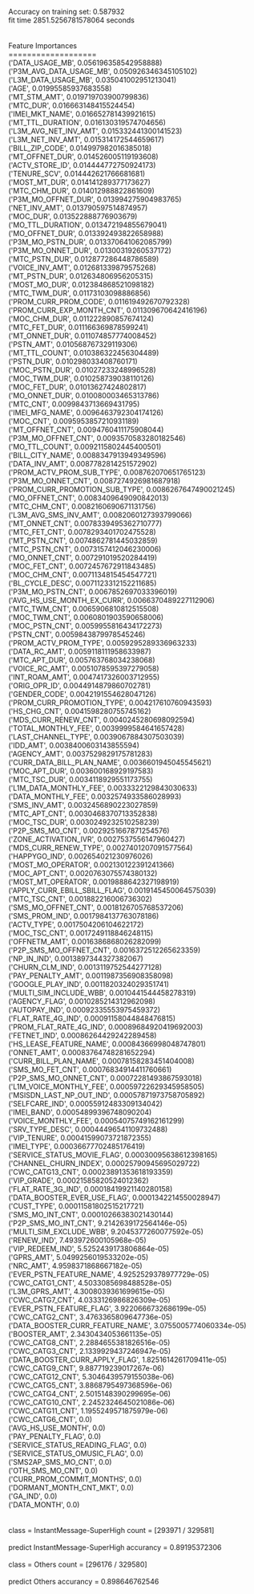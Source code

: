 Accuracy on training set: 0.587932<br>fit time 2851.5256781578064 seconds<br><br><br>Feature Importances<br>===================<br>('DATA_USAGE_MB', 0.056196358542958888)<br>('P3M_AVG_DATA_USAGE_MB', 0.050926346345105102)<br>('L3M_DATA_USAGE_MB', 0.035041002951213041)<br>('AGE', 0.01995585937683558)<br>('MT_STM_AMT', 0.019719703900799836)<br>('MTC_DUR', 0.016663148415524454)<br>('IMEI_MKT_NAME', 0.016652781439921615)<br>('MT_TTL_DURATION', 0.016130319574704656)<br>('L3M_AVG_NET_INV_AMT', 0.015332441300141523)<br>('L3M_NET_INV_AMT', 0.015314172544659617)<br>('BILL_ZIP_CODE', 0.014997982016385018)<br>('MT_OFFNET_DUR', 0.014526005119193608)<br>('ACTV_STORE_ID', 0.014444772750924173)<br>('TENURE_SCV', 0.014442621766681681)<br>('MOST_MT_DUR', 0.014141289377173627)<br>('MTC_CHM_DUR', 0.014012988822861609)<br>('P3M_MO_OFFNET_DUR', 0.013994275904983765)<br>('NET_INV_AMT', 0.013790597514874957)<br>('MOC_DUR', 0.013522888776903679)<br>('MO_TTL_DURATION', 0.013472194855679041)<br>('MO_OFFNET_DUR', 0.013392493822658988)<br>('P3M_MO_PSTN_DUR', 0.013370641062085799)<br>('P3M_MO_ONNET_DUR', 0.01300319260537172)<br>('MTC_PSTN_DUR', 0.012877286448786589)<br>('VOICE_INV_AMT', 0.012681339879575268)<br>('MT_PSTN_DUR', 0.012634806956205315)<br>('MOST_MO_DUR', 0.012384868521098182)<br>('MTC_TWM_DUR', 0.01173103098886856)<br>('PROM_CURR_PROM_CODE', 0.011619492670792328)<br>('PROM_CURR_EXP_MONTH_CNT', 0.011309670642416196)<br>('MOC_CHM_DUR', 0.011222890857674124)<br>('MTC_FET_DUR', 0.011166369878599241)<br>('MT_ONNET_DUR', 0.011074857774008452)<br>('PSTN_AMT', 0.010568767329119306)<br>('MT_TTL_COUNT', 0.010386322456304489)<br>('PSTN_DUR', 0.010298033408760171)<br>('MOC_PSTN_DUR', 0.01027233248996528)<br>('MOC_TWM_DUR', 0.010258739038110126)<br>('MOC_FET_DUR', 0.01013627424802817)<br>('MO_ONNET_DUR', 0.010080003465313786)<br>('MTC_CNT', 0.0099843713669431795)<br>('IMEI_MFG_NAME', 0.0096463792304174126)<br>('MOC_CNT', 0.0095953857210931189)<br>('MT_OFFNET_CNT', 0.0094760411175908044)<br>('P3M_MO_OFFNET_CNT', 0.0093570583280182546)<br>('MO_TTL_COUNT', 0.0092115802445400501)<br>('BILL_CITY_NAME', 0.0088347913949349596)<br>('DATA_INV_AMT', 0.0087782814251572902)<br>('PROM_ACTV_PROM_SUB_TYPE', 0.008762070651765123)<br>('P3M_MO_ONNET_CNT', 0.0087274926981687918)<br>('PROM_CURR_PROMOTION_SUB_TYPE', 0.0086267647490021245)<br>('MO_OFFNET_CNT', 0.0083409649090842013)<br>('MTC_CHM_CNT', 0.0082160690671131756)<br>('L3M_AVG_SMS_INV_AMT', 0.0082060127393799066)<br>('MT_ONNET_CNT', 0.0078339495362710777)<br>('MTC_FET_CNT', 0.0078293401702475528)<br>('MT_PSTN_CNT', 0.0074862781445032859)<br>('MTC_PSTN_CNT', 0.0073157412046230006)<br>('MO_ONNET_CNT', 0.007291019520284419)<br>('MOC_FET_CNT', 0.0072457672911843485)<br>('MOC_CHM_CNT', 0.0071134815454547721)<br>('BL_CYCLE_DESC', 0.0071123312152211685)<br>('P3M_MO_PSTN_CNT', 0.0067852697033396019)<br>('AVG_HS_USE_MONTH_EX_CURR', 0.0066370489227112906)<br>('MTC_TWM_CNT', 0.0065906810812515508)<br>('MOC_TWM_CNT', 0.0060801903590658006)<br>('MOC_PSTN_CNT', 0.0059955816434172273)<br>('PSTN_CNT', 0.0059843879978545246)<br>('PROM_ACTV_PROM_TYPE', 0.0059295289336963233)<br>('DATA_RC_AMT', 0.0059118111958633987)<br>('MTC_APT_DUR', 0.005763768034238068)<br>('VOICE_RC_AMT', 0.0051078595397279058)<br>('INT_ROAM_AMT', 0.0047417326003712955)<br>('ORIG_OPR_ID', 0.0044914879860702781)<br>('GENDER_CODE', 0.0042191554628047126)<br>('PROM_CURR_PROMOTION_TYPE', 0.004217610760943593)<br>('HS_CHG_CNT', 0.0041598280755745162)<br>('MDS_CURR_RENEW_CNT', 0.0040245280698092594)<br>('TOTAL_MONTHLY_FEE', 0.0039999584641657428)<br>('LAST_CHANNEL_TYPE', 0.0039067884307503039)<br>('IDD_AMT', 0.0038400603143855594)<br>('AGENCY_AMT', 0.0037529829175781283)<br>('CURR_DATA_BILL_PLAN_NAME', 0.0036601945045545621)<br>('MOC_APT_DUR', 0.003600168929197583)<br>('MTC_TSC_DUR', 0.0034118929551173755)<br>('L1M_DATA_MONTHLY_FEE', 0.0033322129843030633)<br>('DATA_MONTHLY_FEE', 0.0032574933586028993)<br>('SMS_INV_AMT', 0.0032456890223027859)<br>('MTC_APT_CNT', 0.0030468370713352838)<br>('MOC_TSC_DUR', 0.0030249232510258239)<br>('P2P_SMS_MO_CNT', 0.0029251667871254576)<br>('ZONE_ACTIVATION_IVR', 0.0027537556147960427)<br>('MDS_CURR_RENEW_TYPE', 0.0027401207091577564)<br>('HAPPYGO_IND', 0.002654021230976026)<br>('MOST_MO_OPERATOR', 0.002130122391241366)<br>('MOC_APT_CNT', 0.0020763075574380132)<br>('MOST_MT_OPERATOR', 0.0019888642327198919)<br>('APPLY_CURR_EBILL_SBILL_FLAG', 0.0019145450064575039)<br>('MTC_TSC_CNT', 0.001882216006736302)<br>('SMS_MO_OFFNET_CNT', 0.0018126705768537206)<br>('SMS_PROM_IND', 0.0017984137763078186)<br>('ACTV_TYPE', 0.0017504206104622172)<br>('MOC_TSC_CNT', 0.0017249118846248115)<br>('OFFNETM_AMT', 0.0016386868026282099)<br>('P2P_SMS_MO_OFFNET_CNT', 0.0016372512265623359)<br>('NP_IN_IND', 0.0013897344327382067)<br>('CHURN_CLM_IND', 0.0013119752544277128)<br>('PAY_PENALTY_AMT', 0.0011987356908358098)<br>('GOOGLE_PLAY_IND', 0.0011820324029351741)<br>('MULTI_SIM_INCLUDE_WBB', 0.0010441544458278319)<br>('AGENCY_FLAG', 0.0010285214312962098)<br>('AUTOPAY_IND', 0.00092335553975459372)<br>('FLAT_RATE_4G_IND', 0.00091158044848476815)<br>('PROM_FLAT_RATE_4G_IND', 0.00089684920419692003)<br>('FETNET_IND', 0.00086264429242289458)<br>('HS_LEASE_FEATURE_NAME', 0.00084366998048747801)<br>('ONNET_AMT', 0.00083764748281652294)<br>('CURR_BILL_PLAN_NAME', 0.00078158283451404008)<br>('SMS_MO_FET_CNT', 0.00076834914411760661)<br>('P2P_SMS_MO_ONNET_CNT', 0.00072281493867593018)<br>('L1M_VOICE_MONTHLY_FEE', 0.00059722629345958505)<br>('MSISDN_LAST_NP_OUT_IND', 0.00057871973758705892)<br>('SELFCARE_IND', 0.00055912483309134042)<br>('IMEI_BAND', 0.00054899396748090204)<br>('VOICE_MONTHLY_FEE', 0.00054075749162161299)<br>('SRV_TYPE_DESC', 0.00044496541109732488)<br>('VIP_TENURE', 0.00041599073721872355)<br>('IMEI_TYPE', 0.00036677702485176419)<br>('SERVICE_STATUS_MOVIE_FLAG', 0.00030095638612398165)<br>('CHANNEL_CHURN_INDEX', 0.00025790945695029722)<br>('CWC_CATG13_CNT', 0.00023891353618193359)<br>('VIP_GRADE', 0.00021585820524012362)<br>('FLAT_RATE_3G_IND', 0.00018419921140280158)<br>('DATA_BOOSTER_EVER_USE_FLAG', 0.0001342214550028947)<br>('CUST_TYPE', 0.00011581802515217721)<br>('SMS_MO_INT_CNT', 0.00010266383021430144)<br>('P2P_SMS_MO_INT_CNT', 9.2142639172564146e-05)<br>('MULTI_SIM_EXCLUDE_WBB', 9.2045377260077592e-05)<br>('RENEW_IND', 7.493972600105968e-05)<br>('VIP_REDEEM_IND', 5.5252439173806864e-05)<br>('GPRS_AMT', 5.0499256019533202e-05)<br>('NRC_AMT', 4.9598371868667182e-05)<br>('EVER_PSTN_FEATURE_NAME', 4.9252529378977729e-05)<br>('CWC_CATG1_CNT', 4.5033085698488528e-05)<br>('L3M_GPRS_AMT', 4.3008039361699615e-05)<br>('CWC_CATG7_CNT', 4.0333126986826309e-05)<br>('EVER_PSTN_FEATURE_FLAG', 3.9220666732686199e-05)<br>('CWC_CATG2_CNT', 3.4763365809647736e-05)<br>('DATA_BOOSTER_CURR_FEATURE_NAME', 3.0755005774060334e-05)<br>('BOOSTER_AMT', 2.3430434053661135e-05)<br>('CWC_CATG8_CNT', 2.2884655381826516e-05)<br>('CWC_CATG3_CNT', 2.1339929437246947e-05)<br>('DATA_BOOSTER_CURR_APPLY_FLAG', 1.8251614261709411e-05)<br>('CWC_CATG9_CNT', 9.887719239017267e-06)<br>('CWC_CATG12_CNT', 5.3046439579155038e-06)<br>('CWC_CATG5_CNT', 3.8868795497368596e-06)<br>('CWC_CATG4_CNT', 2.5015148390299695e-06)<br>('CWC_CATG10_CNT', 2.2452324645021086e-06)<br>('CWC_CATG11_CNT', 1.1955249571875979e-06)<br>('CWC_CATG6_CNT', 0.0)<br>('AVG_HS_USE_MONTH', 0.0)<br>('PAY_PENALTY_FLAG', 0.0)<br>('SERVICE_STATUS_READING_FLAG', 0.0)<br>('SERVICE_STATUS_OMUSIC_FLAG', 0.0)<br>('SMS2AP_SMS_MO_CNT', 0.0)<br>('OTH_SMS_MO_CNT', 0.0)<br>('CURR_PROM_COMMIT_MONTHS', 0.0)<br>('DORMANT_MONTH_CNT_MKT', 0.0)<br>('GA_IND', 0.0)<br>('DATA_MONTH', 0.0)<br><br><br>class = InstantMessage-SuperHigh count = [293971 / 329581]<br><br>predict InstantMessage-SuperHigh accurancy = 0.89195372306<br><br>class = Others count = [296176 / 329580]<br><br>predict Others accurancy = 0.898646762546